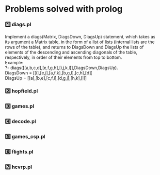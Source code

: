 # Problems solved with prolog

### 1️⃣ diags.pl

Implement a diags(Matrix, DiagsDown, DiagsUp) statement, which takes as its argument a Matrix table, in the form of a list of lists (internal lists are the rows of the table), and returns to DiagsDown and DiagsUp the lists of elements of the descending and ascending diagonals of the table, respectively, in order of their elements from top to bottom. <br> Example:
<br>
?- diags([[a,b,c,d],[e,f,g,h],[i,j,k,l]],DiagsDown,DiagsUp). <br>
DiagsDown = [[i],[e,j],[a,f,k],[b,g,l],[c,h],[d]] <br>
DiagsUp = [[a],[b,e],[c,f,i],[d,g,j],[h,k],[l]] <br>

### 2️⃣ hopfield.pl 
### 3️⃣ games.pl
### 4️⃣ decode.pl
### 5️⃣ games_csp.pl
### 6️⃣ flights.pl
### 7️⃣ hcvrp.pl
